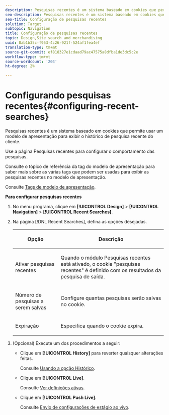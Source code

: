 ```yaml
---
description: Pesquisas recentes é um sistema baseado em cookies que permite usar um modelo de apresentação para exibir o histórico de pesquisa recente do cliente.
seo-description: Pesquisas recentes é um sistema baseado em cookies que permite usar um modelo de apresentação para exibir o histórico de pesquisa recente do cliente.
seo-title: Configuração de pesquisas recentes
solution: Target
subtopic: Navigation
title: Configuração de pesquisas recentes
topic: Design,Site search and merchandising
uuid: 8ab1b35c-f953-4c26-921f-524af1fea4ef
translation-type: tm+mt
source-git-commit: ef818327e1cdaad79ac47575a8dfba1de3dc5c2e
workflow-type: tm+mt
source-wordcount: '204'
ht-degree: 2%

---
```



# Configurando pesquisas recentes{#configuring-recent-searches}

Pesquisas recentes é um sistema baseado em cookies que permite usar um modelo de apresentação para exibir o histórico de pesquisa recente do cliente.

Use a página Pesquisas recentes para configurar o comportamento das pesquisas.

Consulte o tópico de referência da tag do modelo de apresentação para saber mais sobre as várias tags que podem ser usadas para exibir as pesquisas recentes no modelo de apresentação.

Consulte [Tags de modelo de apresentação](../c-appendices/c-templates.md#reference_F1BBF616BCEC4AD7B2548ECD3CA74C64).

**Para configurar pesquisas recentes**

1. No menu programa, clique em **[!UICONTROL Design]** > **[!UICONTROL Navigation]** > **[!UICONTROL Recent Searches]**.
1. Na página [!DNL Recent Searches], defina as opções desejadas.

   <!-- 
   
   r_recent_searches_options.xml
   
   -->

   <table> 
    <thead> 
      <tr> 
      <th colname="col1" class="entry"> <p>Opção </p> </th> 
      <th colname="col2" class="entry"> <p>Descrição </p> </th> 
      </tr> 
    </thead>
    <tbody> 
      <tr> 
      <td colname="col1"> <p>Ativar pesquisas recentes </p> </td> 
      <td colname="col2"> <p> Quando o módulo Pesquisas recentes está ativado, o cookie "pesquisas recentes" é definido com os resultados da pesquisa de saída. </p> </td> 
      </tr> 
      <tr> 
      <td colname="col1"> <p>Número de pesquisas a serem salvas </p> </td> 
      <td colname="col2"> <p>Configure quantas pesquisas serão salvas no cookie. </p> </td> 
      </tr> 
      <tr> 
      <td colname="col1"> <p>Expiração </p> </td> 
      <td colname="col2"> <p>Especifica quando o cookie expira. </p> </td> 
      </tr> 
    </tbody> 
    </table>

1. (Opcional) Execute um dos procedimentos a seguir:

   * Clique em **[!UICONTROL History]** para reverter quaisquer alterações feitas.

      Consulte [Usando a opção Histórico](../t-using-the-history-option.md#task_70DD3F87A67242BBBD2CB27156F43002).

   * Clique em **[!UICONTROL Live]**.

      Consulte [Ver definições ativas](../c-about-staging.md#task_401A0EBDB5DB4D4CA933CBA7BECDC10F).

   * Clique em **[!UICONTROL Push Live]**.

      Consulte [Envio de configurações de estágio ao vivo](../c-about-staging.md#task_44306783B4C0408AAA58B471DAF2D9A4).

